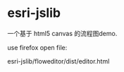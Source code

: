 # esri-jslib
一个基于 html5 canvas 的流程图demo.

use firefox open file:

   esri-jslib/floweditor/dist/editor.html
